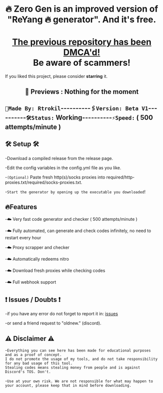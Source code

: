<h1 align="center">🔥 Zero Gen is an improved version of "ReYang 🔥 generator". And it's free.</h1>
<h1 align="center"><a href="https://github.com/Tenclea/YANG">The previous repository has been DMCA'd!</a></br>Be aware of scammers!</h1>
 
  If you liked this project, please consider <b>starring</b> it.
</p>

<h2 align="center">👀 Previews
  : Nothing for the moment</h2>

  ## `🤍Made By: Rtrokil`----------`🖇️Version: Beta V1`----------`🛠Status:` Working----------`⚡Speed:` ( 500 attempts/minute )
 ##
 
## 🛠 Setup 🛠
 
 -Download a compiled release from the release page.

 -Edit the config variables in the config.yml file as you like.
 
 -`(Optional)` Paste fresh http(s)/socks proxies into required/http-proxies.txt/required/socks-proxies.txt.
 
 -`Start the generator by opening up the executable you downloaded`!
##

## 🔥Features 
 
 -☁️ Very fast code generator and checker ( 500 attempts/minute )
 
 -☁️ Fully automated, can generate and check codes infinitely, no need to restart every hour
 
 -☁️ Proxy scrapper and checker
 
 -☁️ Automatically redeems nitro
 
 -☁️ Download fresh proxies while checking codes
 
 -☁️ Full webhook support
##

## ❗ Issues / Doubts ❗
 -if you have any error do not forget to report it in: [issues](https://github.com/Rtrokil/Zero-Gen-public-/issues/new)
 
 -or send a friend request to "oldnew." (discord).
##

## ⚠️ Disclaimer ⚠️

 -`Everything you can see here has been made for educational purposes and as a proof of concept.`  
`I do not promote the usage of my tools, and do not take responsibility for any bad usage of this tool.`  
`Stealing codes means stealing money from people and is against Discord's TOS. Don't.`
   
 -`Use at your own risk. We are not responsible for what may happen to your account, please keep that in mind before downloading.`
##
